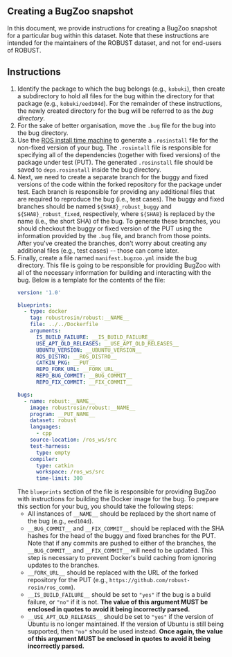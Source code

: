 Creating a BugZoo snapshot
--------------------------

In this document, we provide instructions for creating a BugZoo snapshot for
a particular bug within this dataset. Note that these instructions are
intended for the maintainers of the ROBUST dataset, and not for end-users of
ROBUST.

## Instructions

1.  Identify the package to which the bug belongs (e.g., `kobuki`), then create
    a subdirectory to hold all files for the bug within the directory for that
    package (e.g., `kobuki/eed104d`). For the remainder of these instructions,
    the newly created directory for the bug will be referred to as the
    *bug directory*.
2.  For the sake of better organisation, move the `.bug` file for the bug into
    the bug directory.
3.  Use the [ROS install time machine](https://github.com/rosin-project/rosinstall_generator_time_machine)
    to generate a `.rosinstall` file for the non-fixed version of your bug.
    The `.rosintall` file is responsible for specifying all of the dependencies
    (together with fixed versions) of the package under test (PUT).
    The generated `.rosinstall` file should be saved to `deps.rosinstall`
    inside the bug directory.
4.  Next, we need to create a separate branch for the buggy and fixed versions
    of the code within the forked repository for the package under test. Each
    branch is responsible for providing any additional files that are required
    to reproduce the bug (i.e., test cases). The buggy and fixed branches
    should be named `${SHA8}_robust_buggy` and `${SHA8}_robust_fixed`,
    respectively, where `${SHA8}` is replaced by the name (i.e., the short SHA)
    of the bug. To generate these branches, you should checkout the buggy or
    fixed version of the PUT using the information provided by the `.bug` file,
    and branch from those points. After you've created the branches, don't
    worry about creating any additional files (e.g., test cases) -- those can
    come later.
5.  Finally, create a file named `manifest.bugzoo.yml` inside the bug
    directory. This file is going to be responsible for providing BugZoo with
    all of the necessary information for building and interacting with the bug.
    Below is a template for the contents of the file:
    ```yaml
    version: '1.0'

    blueprints:
      - type: docker
        tag: robustrosin/robust:__NAME__
        file: ../../Dockerfile
        arguments:
          IS_BUILD_FAILURE: __IS_BUILD_FAILURE__
          USE_APT_OLD_RELEASES: __USE_APT_OLD_RELEASES__
          UBUNTU_VERSION: __UBUNTU_VERSION__
          ROS_DISTRO: __ROS_DISTRO__
          CATKIN_PKG: __PUT__
          REPO_FORK_URL: __FORK_URL__
          REPO_BUG_COMMIT: __BUG_COMMIT__
          REPO_FIX_COMMIT: __FIX_COMMIT__

    bugs:
      - name: robust:__NAME__
        image: robustrosin/robust:__NAME__
        program: __PUT_NAME__
        dataset: robust
        languages:
          - cpp
        source-location: /ros_ws/src
        test-harness:
          type: empty
        compiler:
          type: catkin
          workspace: /ros_ws/src
          time-limit: 300
    ```
    The `blueprints` section of the file is responsible for providing BugZoo
    with instructions for building the Docker image for the bug. To prepare
    this section for your bug, you should take the following steps:
    * All instances of `__NAME__` should be replaced by the short name of the
      bug (e.g., `eed104d`).
    * `__BUG_COMMIT__` and `__FIX_COMMIT__` should be replaced with the SHA
      hashes for the head of the buggy and fixed branches for the PUT. Note
      that if any commits are pushed to either of the branches, the
      `__BUG_COMMIT__` and `__FIX_COMMIT__` will need to be updated. This step
      is necessary to prevent Docker's build caching from ignoring updates to
      the branches.
    * `__FORK_URL__` should be replaced with the URL of the forked repository
      for the PUT (e.g., `https://github.com/robust-rosin/ros_comm`).
    * `__IS_BUILD_FAILURE__` should be set to `"yes"` if the bug
      is a build failure, or `"no"` if it is not. **The value of this argument
      MUST be enclosed in quotes to avoid it being incorrectly parsed.**
    * `__USE_APT_OLD_RELEASES__` should be set to `"yes"` if the version of
      Ubuntu is no longer maintained. If the version of Ubuntu is still being
      supported, then `"no"` should be used instead.
      **Once again, the value of this argument MUST be enclosed in quotes to
      avoid it being incorrectly parsed.**
